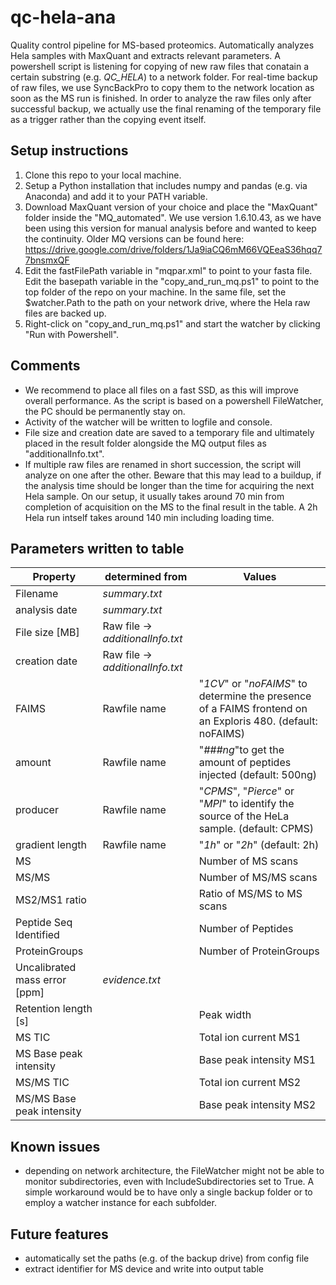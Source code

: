 # qc-hela-ana
Quality control pipeline for MS-based proteomics. Automatically analyzes Hela samples with MaxQuant and extracts relevant parameters. A powershell script is listening for copying of new raw files that conatain a certain substring (e.g. *QC_HELA*) to a network folder. For real-time backup of raw files, we use SyncBackPro to copy them to the network location as soon as the MS run is finished. In order to analyze the raw files only after successful backup, we actually use the final renaming of the temporary file as a trigger rather than the copying event itself. 

## Setup instructions
1. Clone this repo to your local machine. 
2. Setup a Python installation that includes numpy and pandas (e.g. via Anaconda) and add it to your PATH variable. 
3. Download MaxQuant version of your choice and place the "MaxQuant" folder inside the "MQ_automated". We use version 1.6.10.43, as we have been using this version for manual analysis before and wanted to keep the continuity. Older MQ versions can be found here: https://drive.google.com/drive/folders/1Ja9iaCQ6mM66VQEeaS36hqq77bnsmxQF
5. Edit the fastFilePath variable in "mqpar.xml" to point to your fasta file. Edit the basepath variable in the "copy_and_run_mq.ps1" to point to the top folder of the repo on your machine. In the same file, set the $watcher.Path to the path on your network drive, where the Hela raw files are backed up.
6. Right-click on "copy_and_run_mq.ps1" and start the watcher by clicking "Run with Powershell".


## Comments
* We recommend to place all files on a fast SSD, as this will improve overall performance. As the script is based on a powershell FileWatcher, the PC should be permanently stay on.
* Activity of the watcher will be written to logfile and console. 
* File size and creation date are saved to a temporary file and ultimately placed in the result folder alongside the MQ output files as "additionalInfo.txt".
* If multiple raw files are renamed in short succession, the script will analyze on one after the other. Beware that this may lead to a buildup, if the analysis time should be longer than the time for acquiring the next Hela sample. On our setup, it usually takes around 70 min from completion of acquisition on the MS to the final result in the table. A 2h Hela run intself takes around 140 min including loading time.

## Parameters written to table

| Property | determined from | Values |
| ------------- | ------------- | ------------- |
| Filename | _summary.txt_ |  |
| analysis date | _summary.txt_ |  |
| File size [MB] | Raw file -> _additionalInfo.txt_ |  |
| creation date | Raw file -> _additionalInfo.txt_ |  |
| FAIMS | Rawfile name | "_1CV_" or "_noFAIMS_" to determine the presence of a FAIMS frontend on an Exploris 480. (default: noFAIMS)  |
| amount | Rawfile name | "_###ng_"to get the amount of peptides injected (default: 500ng)  |
| producer | Rawfile name | "_CPMS_", "_Pierce_" or "_MPI_" to identify the source of the HeLa sample. (default: CPMS)  |
| gradient length | Rawfile name | "_1h_" or "_2h_" (default: 2h)  |
| MS |  | Number of MS scans |
| MS/MS |  | Number of MS/MS scans |
| MS2/MS1 ratio |  | Ratio of MS/MS to MS scans |
| Peptide Seq Identified |  | Number of Peptides |
| ProteinGroups |  | Number of ProteinGroups |
| Uncalibrated mass error [ppm] | _evidence.txt_ |  |
| Retention length [s] |  | Peak width |
| MS TIC |  | Total ion current MS1 |
| MS Base peak intensity |  | Base peak intensity MS1 |
| MS/MS TIC |  | Total ion current MS2 |
| MS/MS Base peak intensity |  | Base peak intensity MS2 |  

## Known issues
* depending on network architecture, the FileWatcher might not be able to monitor subdirectories, even with IncludeSubdirectories set to True. A simple workaround would be to have only a single backup folder or to employ a watcher instance for each subfolder. 

## Future features
* automatically set the paths (e.g. of the backup drive) from config file
* extract identifier for MS device and write into output table
